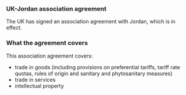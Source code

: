 ### UK-Jordan association agreement

The UK has signed an association agreement with Jordan, which is in effect.

### What the agreement covers

This association agreement covers:

- trade in goods (including provisions on preferential tariffs, tariff rate quotas, rules of origin and sanitary and phytosanitary measures)
- trade in services
- intellectual property
